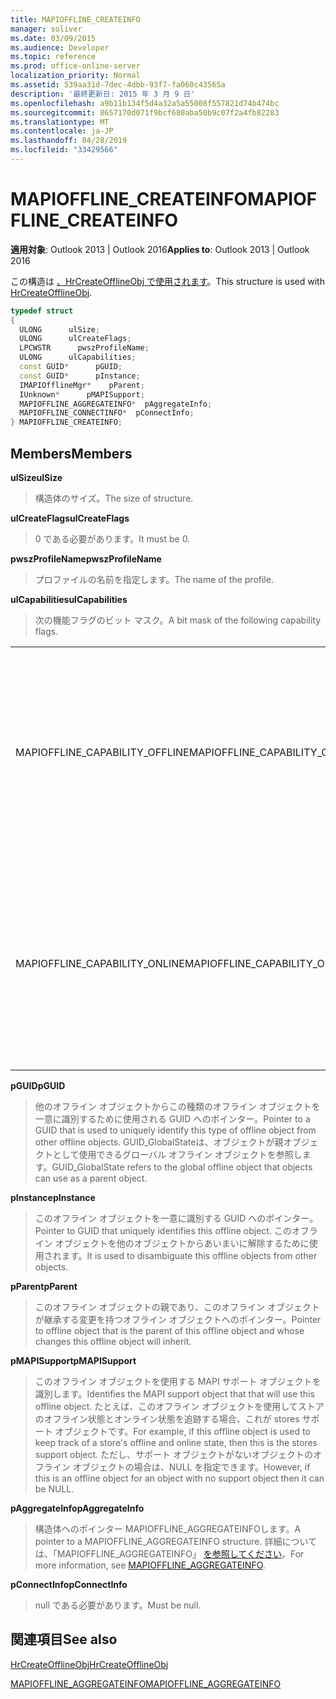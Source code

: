 ```yaml
---
title: MAPIOFFLINE_CREATEINFO
manager: soliver
ms.date: 03/09/2015
ms.audience: Developer
ms.topic: reference
ms.prod: office-online-server
localization_priority: Normal
ms.assetid: 539aa31d-7dec-4dbb-93f7-fa060c43565a
description: '最終更新日: 2015 年 3 月 9 日'
ms.openlocfilehash: a9b11b134f5d4a32a5a55008f557821d74b474bc
ms.sourcegitcommit: 8657170d071f9bcf680aba50b9c07f2a4fb82283
ms.translationtype: MT
ms.contentlocale: ja-JP
ms.lasthandoff: 04/28/2019
ms.locfileid: "33429566"
---
```

# <a name="mapioffline_createinfo"></a><span data-ttu-id="e2dcf-103">MAPIOFFLINE_CREATEINFO</span><span class="sxs-lookup"><span data-stu-id="e2dcf-103">MAPIOFFLINE_CREATEINFO</span></span>

  
  
<span data-ttu-id="e2dcf-104">**適用対象**: Outlook 2013 | Outlook 2016</span><span class="sxs-lookup"><span data-stu-id="e2dcf-104">**Applies to**: Outlook 2013 | Outlook 2016</span></span> 
  
<span data-ttu-id="e2dcf-105">この構造は [、HrCreateOfflineObj で使用されます](hrcreateofflineobj.md)。</span><span class="sxs-lookup"><span data-stu-id="e2dcf-105">This structure is used with [HrCreateOfflineObj](hrcreateofflineobj.md).</span></span>
  
```cpp
typedef struct
{
  ULONG      ulSize;
  ULONG      ulCreateFlags;
  LPCWSTR      pwszProfileName;
  ULONG      ulCapabilities;
  const GUID*      pGUID;
  const GUID*      pInstance;
  IMAPIOfflineMgr*    pParent;
  IUnknown*      pMAPISupport;
  MAPIOFFLINE_AGGREGATEINFO*  pAggregateInfo;
  MAPIOFFLINE_CONNECTINFO*  pConnectInfo;
} MAPIOFFLINE_CREATEINFO;
```

## <a name="members"></a><span data-ttu-id="e2dcf-106">Members</span><span class="sxs-lookup"><span data-stu-id="e2dcf-106">Members</span></span>

 <span data-ttu-id="e2dcf-107">**ulSize**</span><span class="sxs-lookup"><span data-stu-id="e2dcf-107">**ulSize**</span></span>
  
> <span data-ttu-id="e2dcf-108">構造体のサイズ。</span><span class="sxs-lookup"><span data-stu-id="e2dcf-108">The size of structure.</span></span>
    
 <span data-ttu-id="e2dcf-109">**ulCreateFlags**</span><span class="sxs-lookup"><span data-stu-id="e2dcf-109">**ulCreateFlags**</span></span>
  
> <span data-ttu-id="e2dcf-110">0 である必要があります。</span><span class="sxs-lookup"><span data-stu-id="e2dcf-110">It must be 0.</span></span>
    
 <span data-ttu-id="e2dcf-111">**pwszProfileName**</span><span class="sxs-lookup"><span data-stu-id="e2dcf-111">**pwszProfileName**</span></span>
  
> <span data-ttu-id="e2dcf-112">プロファイルの名前を指定します。</span><span class="sxs-lookup"><span data-stu-id="e2dcf-112">The name of the profile.</span></span>
    
 <span data-ttu-id="e2dcf-113">**ulCapabilities**</span><span class="sxs-lookup"><span data-stu-id="e2dcf-113">**ulCapabilities**</span></span>
  
> <span data-ttu-id="e2dcf-114">次の機能フラグのビット マスク。</span><span class="sxs-lookup"><span data-stu-id="e2dcf-114">A bit mask of the following capability flags.</span></span>
    
|||
|:-----|:-----|
|<span data-ttu-id="e2dcf-115">MAPIOFFLINE_CAPABILITY_OFFLINE</span><span class="sxs-lookup"><span data-stu-id="e2dcf-115">MAPIOFFLINE_CAPABILITY_OFFLINE</span></span>  <br/> |<span data-ttu-id="e2dcf-116">オフライン オブジェクトはオフラインにできます。</span><span class="sxs-lookup"><span data-stu-id="e2dcf-116">The offline object is capable of going offline.</span></span>  <br/> |
|<span data-ttu-id="e2dcf-117">MAPIOFFLINE_CAPABILITY_ONLINE</span><span class="sxs-lookup"><span data-stu-id="e2dcf-117">MAPIOFFLINE_CAPABILITY_ONLINE</span></span>  <br/> |<span data-ttu-id="e2dcf-118">オフライン オブジェクトはオンラインにできます。</span><span class="sxs-lookup"><span data-stu-id="e2dcf-118">The offline object is capable of going online.</span></span>  <br/> |
   
 <span data-ttu-id="e2dcf-119">**pGUID**</span><span class="sxs-lookup"><span data-stu-id="e2dcf-119">**pGUID**</span></span>
  
> <span data-ttu-id="e2dcf-120">他のオフライン オブジェクトからこの種類のオフライン オブジェクトを一意に識別するために使用される GUID へのポインター。</span><span class="sxs-lookup"><span data-stu-id="e2dcf-120">Pointer to a GUID that is used to uniquely identify this type of offline object from other offline objects.</span></span> <span data-ttu-id="e2dcf-121">GUID_GlobalStateは、オブジェクトが親オブジェクトとして使用できるグローバル オフライン オブジェクトを参照します。</span><span class="sxs-lookup"><span data-stu-id="e2dcf-121">GUID_GlobalState refers to the global offline object that objects can use as a parent object.</span></span>
    
 <span data-ttu-id="e2dcf-122">**pInstance**</span><span class="sxs-lookup"><span data-stu-id="e2dcf-122">**pInstance**</span></span>
  
> <span data-ttu-id="e2dcf-123">このオフライン オブジェクトを一意に識別する GUID へのポインター。</span><span class="sxs-lookup"><span data-stu-id="e2dcf-123">Pointer to GUID that uniquely identifies this offline object.</span></span> <span data-ttu-id="e2dcf-124">このオフライン オブジェクトを他のオブジェクトからあいまいに解除するために使用されます。</span><span class="sxs-lookup"><span data-stu-id="e2dcf-124">It is used to disambiguate this offline objects from other objects.</span></span>
    
 <span data-ttu-id="e2dcf-125">**pParent**</span><span class="sxs-lookup"><span data-stu-id="e2dcf-125">**pParent**</span></span>
  
> <span data-ttu-id="e2dcf-126">このオフライン オブジェクトの親であり、このオフライン オブジェクトが継承する変更を持つオフライン オブジェクトへのポインター。</span><span class="sxs-lookup"><span data-stu-id="e2dcf-126">Pointer to offline object that is the parent of this offline object and whose changes this offline object will inherit.</span></span>
    
 <span data-ttu-id="e2dcf-127">**pMAPISupport**</span><span class="sxs-lookup"><span data-stu-id="e2dcf-127">**pMAPISupport**</span></span>
  
>  <span data-ttu-id="e2dcf-128">このオフライン オブジェクトを使用する MAPI サポート オブジェクトを識別します。</span><span class="sxs-lookup"><span data-stu-id="e2dcf-128">Identifies the MAPI support object that that will use this offline object.</span></span> <span data-ttu-id="e2dcf-129">たとえば、このオフライン オブジェクトを使用してストアのオフライン状態とオンライン状態を追跡する場合、これが stores サポート オブジェクトです。</span><span class="sxs-lookup"><span data-stu-id="e2dcf-129">For example, if this offline object is used to keep track of a store's offline and online state, then this is the stores support object.</span></span> <span data-ttu-id="e2dcf-130">ただし、サポート オブジェクトがないオブジェクトのオフライン オブジェクトの場合は、NULL を指定できます。</span><span class="sxs-lookup"><span data-stu-id="e2dcf-130">However, if this is an offline object for an object with no support object then it can be NULL.</span></span> 
    
 <span data-ttu-id="e2dcf-131">**pAggregateInfo**</span><span class="sxs-lookup"><span data-stu-id="e2dcf-131">**pAggregateInfo**</span></span>
  
> <span data-ttu-id="e2dcf-132">構造体へのポインター MAPIOFFLINE_AGGREGATEINFOします。</span><span class="sxs-lookup"><span data-stu-id="e2dcf-132">A pointer to a MAPIOFFLINE_AGGREGATEINFO structure.</span></span> <span data-ttu-id="e2dcf-133">詳細については、「MAPIOFFLINE_AGGREGATEINFO」 [を参照してください](mapioffline_aggregateinfo.md)。</span><span class="sxs-lookup"><span data-stu-id="e2dcf-133">For more information, see [MAPIOFFLINE_AGGREGATEINFO](mapioffline_aggregateinfo.md).</span></span>
    
 <span data-ttu-id="e2dcf-134">**pConnectInfo**</span><span class="sxs-lookup"><span data-stu-id="e2dcf-134">**pConnectInfo**</span></span>
  
> <span data-ttu-id="e2dcf-135">null である必要があります。</span><span class="sxs-lookup"><span data-stu-id="e2dcf-135">Must be null.</span></span>
    
## <a name="see-also"></a><span data-ttu-id="e2dcf-136">関連項目</span><span class="sxs-lookup"><span data-stu-id="e2dcf-136">See also</span></span>



[<span data-ttu-id="e2dcf-137">HrCreateOfflineObj</span><span class="sxs-lookup"><span data-stu-id="e2dcf-137">HrCreateOfflineObj</span></span>](hrcreateofflineobj.md)
  
[<span data-ttu-id="e2dcf-138">MAPIOFFLINE_AGGREGATEINFO</span><span class="sxs-lookup"><span data-stu-id="e2dcf-138">MAPIOFFLINE_AGGREGATEINFO</span></span>](mapioffline_aggregateinfo.md)

